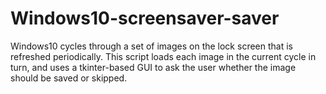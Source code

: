 # Windows10-screensaver-saver

Windows10 cycles through a set of images on the lock screen that is refreshed periodically. This script loads each image in the current cycle in turn, and uses a tkinter-based GUI to ask the user whether the image should be saved or skipped.
